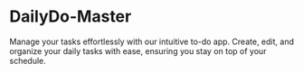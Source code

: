 # DailyDo-Master
Manage your tasks effortlessly with our intuitive to-do app. Create, edit, and organize your daily tasks with ease, ensuring you stay on top of your schedule.

